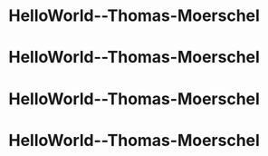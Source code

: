 # HelloWorld--Thomas-Moerschel
# HelloWorld--Thomas-Moerschel
# HelloWorld--Thomas-Moerschel
# HelloWorld--Thomas-Moerschel
